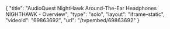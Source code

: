{
    "title": "AudioQuest NightHawk Around-The-Ear Headphones NIGHTHAWK - Overview",
    "type": "solo",
    "layout": "iframe-static",
    "videoId": "69863692",
    "url": "\/tvpembed\/69863692"
}